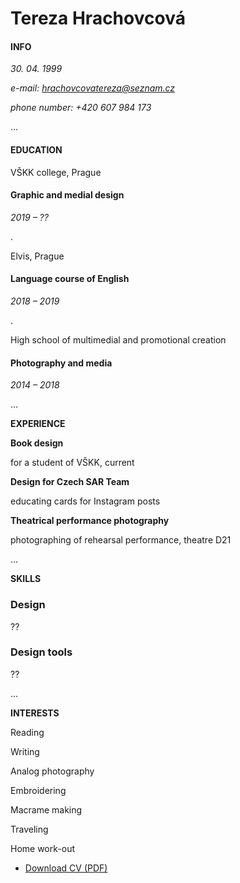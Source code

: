 # Tereza Hrachovcová

#### INFO
*30. 04. 1999*

*e-mail: hrachovcovatereza@seznam.cz*

*phone number: +420 607 984 173*


...
#### EDUCATION
VŠKK college, Prague
#### Graphic and medial design
*2019 – ??*

.

Elvis, Prague
#### Language course of English
*2018 – 2019*

.

High school of multimedial and promotional creation

#### Photography and media

*2014 – 2018*

...

**EXPERIENCE**

**Book design**

for a student of VŠKK, current

**Design for Czech SAR Team**

educating cards for Instagram posts

**Theatrical performance photography**

photographing of rehearsal performance, theatre D21

...

**SKILLS**

### Design
??
### Design tools
??

...

**INTERESTS**

Reading

Writing

Analog photography

Embroidering

Macrame making

Traveling

Home work-out

- [Download CV (PDF)](pdf/cv-2021-11-jgagne.pdf) <!-- At the top or bottom? -->


